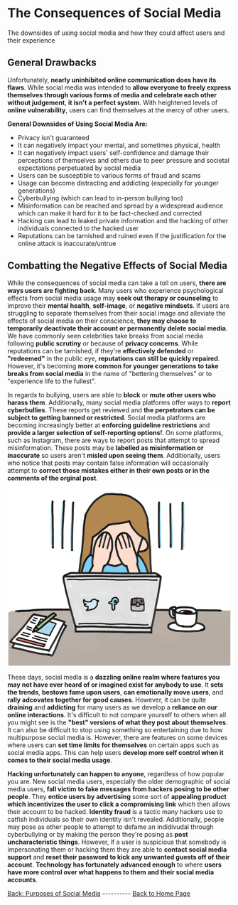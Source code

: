 # The Consequences of Social Media
The downsides of using social media and how they could affect users and their experience
## General Drawbacks
Unfortunately, **nearly uninhibited online communication does have its flaws**. While social media was intended to **allow everyone to freely express themselves through various forms of media and celebrate each other without judgement**, **it isn't a perfect system**. With heightened levels of **online vulnerability**, users can find themselves at the mercy of other users.

**General Downsides of Using Social Media Are:**
- Privacy isn't guaranteed
- It can negatively impact your mental, and sometimes physical, health
- It can negatively impact users' self-confidence and damage their perceptions of themselves and others due to peer pressure and societal expectations perpetuated by social media
- Users can be susceptible to various forms of fraud and scams
- Usage can become distracting and addicting (especially for younger generations)
- Cyberbullying (which can lead to in-person bullying too)
- Misinformation can be reached and spread by a widespread audience which can make it hard for it to be fact-checked and corrected
- Hacking can lead to leaked private information and the hacking of other individuals connected to the hacked user
- Reputations can be tarnished and ruined even if the justification for the online attack is inaccurate/untrue

## Combatting the Negative Effects of Social Media
While the consequences of social media can take a toll on users, **there are ways users are fighting back**. Many users who experience psychological effects from social media usage may **seek out therapy or counseling** to improve their **mental health**, **self-image**, or **negative mindsets**. If users are struggling to separate themselves from their social image and alleviate the effects of social media on their conscience, **they may choose to temporarily deactivate their account or permanently delete social media**. We have commonly seen celebrities take breaks from social media following **public scrutiny** or because of **privacy concerns**. While reputations can be tarnished, if they're **effectively defended** or **"redeemed"** in the public eye, **reputations can still  be quickly repaired**. However, it's becoming **more common for younger generations to take breaks from social media** in the name of "bettering themselves" or to "experience life to the fullest".

In regards to bullying, users are able to **block** or **mute other users who harass them**. Additionally, many social media platforms offer ways to **report cyberbullies**. These reports get reviewed and **the perpetrators can be subject to getting banned or restricted**. Social media platforms are becoming increasingly better at **enforcing guideline restrictions** and **provide a larger selection of self-reporting options**f. On some platforms, such as Instagram, there are ways to report posts that attempt to spread misinformation. These posts may be **labelled as misinformation or inaccurate** so users aren't **misled upon seeing them**. Additionally, users who notice that posts may contain false information will occasionally attempt to **correct those mistakes either in their own posts or in the comments of the orginal post**.

<p align="center"><img src="mediapressure.png" alt="Pressure of Social Media" style="height: 400px; width:500px;"/></p>

These days, social media is a **dazzling online realm where features you may not have ever heard of or imagined exist for anybody to use**. It **sets the trends**, **bestows fame upon users**, **can emotionally move users**, and **rally adcovates together for good causes**. However, it can be quite **draining** and **addicting** for many users as we develop a **reliance on our online interactions**. It's difficult to not compare yourself to others when all you might see is the **"best" versions of what they post about themselves**. It can also be difficult to stop using something so entertaining due to how multipurpose social media is. However, there are features on some devices where users can **set time limits for themselves** on certain apps such as social media apps. This can help users **develop more self control when it comes to their social media usage**.

**Hacking unfortunately can happen to anyone**, regardless of how popular you are. New social media users, especially the older demographic of social media users, **fall victim to fake messages from hackers posing to be other people**. They **entice users by advertising** some sort of **appealing product which incentivizes the user to click a compromising link** which then allows their account to be hacked. **Identity fraud** is a tactic many hackers use to catfish individuals so their own identity isn't revealed. Additionally, people may pose as other people to attempt to defame an indidivudal through cyberbullying or by making the person they're posing as **post uncharacteristic things**. However, if a user is suspicious that somebody is impersonating them or hacking them they are able to **contact social media support** and **reset their password to kick any unwanted guests off of their account**. **Technology has fortunately advanced enough** to where **users have more control over what happens to them and their social media accounts**.

[Back: Purposes of Social Media](https://link-url-here.org) ---------- [Back to Home Page](https://link-url-here.org)
